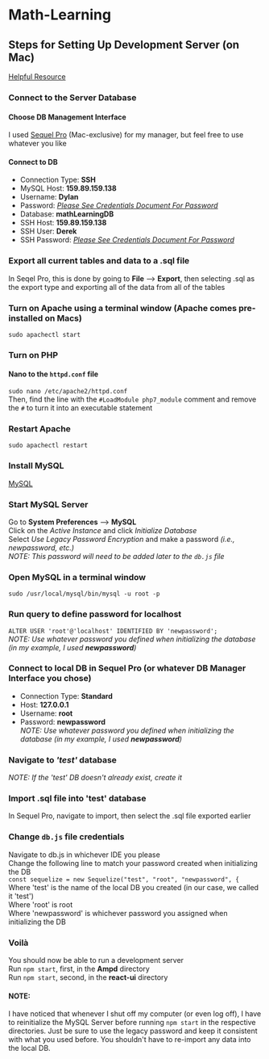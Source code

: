 # Math-Learning  


## Steps for Setting Up Development Server (on Mac)  
[Helpful Resource](https://websitebeaver.com/set-up-localhost-on-macos-high-sierra-apache-mysql-and-php-7-with-sslhttps)  
### Connect to the Server Database  
#### Choose DB Management Interface  
I used [Sequel Pro](https://www.sequelpro.com/) (Mac-exclusive) for my manager, but feel free to use whatever you like  
#### Connect to DB  
* Connection Type: **SSH**
* MySQL Host: **159.89.159.138**
* Username: **Dylan**
* Password: *[Please See Credentials Document For Password](https://docs.google.com/document/d/19IaPQLSc3adlAgujz0a45TBEpVmiXMr2Xvcd_3E-_AQ/edit?usp=sharing)*
* Database: **mathLearningDB**
* SSH Host: **159.89.159.138**
* SSH User: **Derek**
* SSH Password: *[Please See Credentials Document For Password](https://docs.google.com/document/d/19IaPQLSc3adlAgujz0a45TBEpVmiXMr2Xvcd_3E-_AQ/edit?usp=sharing)*  
### Export all current tables and data to a .sql file  
In Seqel Pro, this is done by going to **File** --> **Export**, then selecting .sql as the export type and exporting all of the data from all of the tables
### Turn on Apache using a terminal window **(Apache comes pre-installed on Macs)**  
```sudo apachectl start```  
### Turn on PHP
#### Nano to the ```httpd.conf``` file  
```sudo nano /etc/apache2/httpd.conf```  
Then, find the line with the ```#LoadModule php7_module``` comment and remove the ```#``` to turn it into an executable statement  
### Restart Apache  
```sudo apachectl restart```  
### Install MySQL  
[MySQL](https://dev.mysql.com/downloads/mysql/)  
### Start MySQL Server  
Go to **System Preferences** --> **MySQL**  
Click on the *Active Instance* and click *Initialize Database*  
Select *Use Legacy Password Encryption* and make a password *(i.e., newpassword, etc.)*  
*NOTE: This password will need to be added later to the ```db.js``` file*  
### Open MySQL in a terminal window  
```sudo /usr/local/mysql/bin/mysql -u root -p```  
### Run query to define password for localhost  
```ALTER USER 'root'@'localhost' IDENTIFIED BY 'newpassword';```  
*NOTE: Use whatever password you defined when initializing the database (in my example, I used **newpassword**)*  
### Connect to local DB in Sequel Pro (or whatever DB Manager Interface you chose)  
* Connection Type: **Standard**  
* Host: **127.0.0.1**  
* Username: **root**  
* Password: **newpassword**  
*NOTE: Use whatever password you defined when initializing the database (in my example, I used **newpassword**)*  
### Navigate to *'test'* database
*NOTE: If the 'test' DB doesn't already exist, create it*  
### Import .sql file into 'test' database  
In Sequel Pro, navigate to import, then select the .sql file exported earlier  
### Change ```db.js``` file credentials  
Navigate to db.js in whichever IDE you please  
Change the following line to match your password created when initializing the DB  
```const sequelize = new Sequelize("test", "root", "newpassword", {```  
Where 'test' is the name of the local DB you created (in our case, we called it 'test')  
Where 'root' is root  
Where 'newpassword' is whichever password you assigned when initializing the DB  
### Voilà  
You should now be able to run a development server  
Run ```npm start```, first, in the **Ampd** directory  
Run ```npm start```, second, in the **react-ui** directory  

#### **NOTE:**  
I have noticed that whenever I shut off my computer (or even log off), I have to reinitialize the MySQL Server before running ```npm start``` in the respective directories. Just be sure to use the legacy password and keep it consistent with what you used before. You shouldn't have to re-import any data into the local DB.
